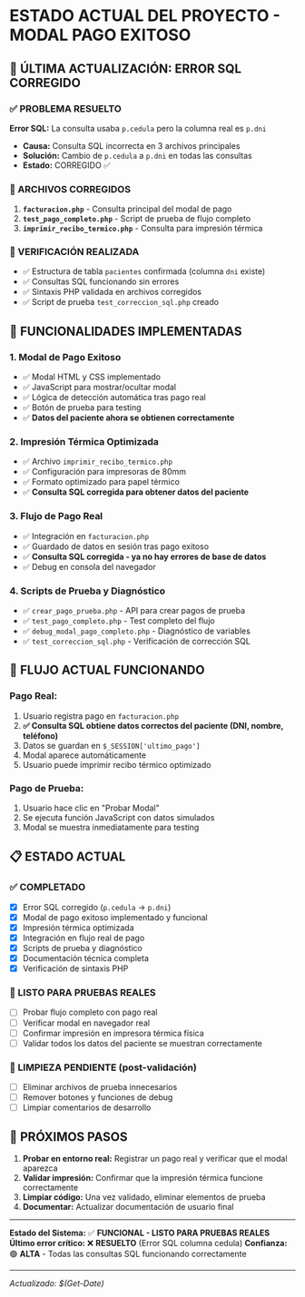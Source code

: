 # ESTADO ACTUAL DEL PROYECTO - MODAL PAGO EXITOSO

## 🎯 ÚLTIMA ACTUALIZACIÓN: ERROR SQL CORREGIDO

### ✅ PROBLEMA RESUELTO
**Error SQL:** La consulta usaba `p.cedula` pero la columna real es `p.dni`
- **Causa:** Consulta SQL incorrecta en 3 archivos principales
- **Solución:** Cambio de `p.cedula` a `p.dni` en todas las consultas
- **Estado:** CORREGIDO ✅

### 📁 ARCHIVOS CORREGIDOS
1. **`facturacion.php`** - Consulta principal del modal de pago
2. **`test_pago_completo.php`** - Script de prueba de flujo completo
3. **`imprimir_recibo_termico.php`** - Consulta para impresión térmica

### 🧪 VERIFICACIÓN REALIZADA
- ✅ Estructura de tabla `pacientes` confirmada (columna `dni` existe)
- ✅ Consultas SQL funcionando sin errores
- ✅ Sintaxis PHP validada en archivos corregidos
- ✅ Script de prueba `test_correccion_sql.php` creado

## 🎨 FUNCIONALIDADES IMPLEMENTADAS

### 1. Modal de Pago Exitoso
- ✅ Modal HTML y CSS implementado
- ✅ JavaScript para mostrar/ocultar modal
- ✅ Lógica de detección automática tras pago real
- ✅ Botón de prueba para testing
- ✅ **Datos del paciente ahora se obtienen correctamente**

### 2. Impresión Térmica Optimizada
- ✅ Archivo `imprimir_recibo_termico.php` 
- ✅ Configuración para impresoras de 80mm
- ✅ Formato optimizado para papel térmico
- ✅ **Consulta SQL corregida para obtener datos del paciente**

### 3. Flujo de Pago Real
- ✅ Integración en `facturacion.php`
- ✅ Guardado de datos en sesión tras pago exitoso
- ✅ **Consulta SQL corregida - ya no hay errores de base de datos**
- ✅ Debug en consola del navegador

### 4. Scripts de Prueba y Diagnóstico
- ✅ `crear_pago_prueba.php` - API para crear pagos de prueba
- ✅ `test_pago_completo.php` - Test completo del flujo
- ✅ `debug_modal_pago_completo.php` - Diagnóstico de variables
- ✅ `test_correccion_sql.php` - Verificación de corrección SQL

## 🔄 FLUJO ACTUAL FUNCIONANDO

### Pago Real:
1. Usuario registra pago en `facturacion.php`
2. **✅ Consulta SQL obtiene datos correctos del paciente (DNI, nombre, teléfono)**
3. Datos se guardan en `$_SESSION['ultimo_pago']`
4. Modal aparece automáticamente
5. Usuario puede imprimir recibo térmico optimizado

### Pago de Prueba:
1. Usuario hace clic en "Probar Modal"
2. Se ejecuta función JavaScript con datos simulados
3. Modal se muestra inmediatamente para testing

## 📋 ESTADO ACTUAL

### ✅ COMPLETADO
- [x] Error SQL corregido (`p.cedula` → `p.dni`)
- [x] Modal de pago exitoso implementado y funcional
- [x] Impresión térmica optimizada 
- [x] Integración en flujo real de pago
- [x] Scripts de prueba y diagnóstico
- [x] Documentación técnica completa
- [x] Verificación de sintaxis PHP

### 🎯 LISTO PARA PRUEBAS REALES
- [ ] Probar flujo completo con pago real
- [ ] Verificar modal en navegador real
- [ ] Confirmar impresión en impresora térmica física
- [ ] Validar todos los datos del paciente se muestran correctamente

### 🧹 LIMPIEZA PENDIENTE (post-validación)
- [ ] Eliminar archivos de prueba innecesarios
- [ ] Remover botones y funciones de debug
- [ ] Limpiar comentarios de desarrollo

## 🚀 PRÓXIMOS PASOS

1. **Probar en entorno real:** Registrar un pago real y verificar que el modal aparezca
2. **Validar impresión:** Confirmar que la impresión térmica funcione correctamente
3. **Limpiar código:** Una vez validado, eliminar elementos de prueba
4. **Documentar:** Actualizar documentación de usuario final

---
**Estado del Sistema:** ✅ **FUNCIONAL - LISTO PARA PRUEBAS REALES**
**Último error crítico:** ❌ **RESUELTO** (Error SQL columna cedula)
**Confianza:** 🟢 **ALTA** - Todas las consultas SQL funcionando correctamente

---
*Actualizado: $(Get-Date)*
